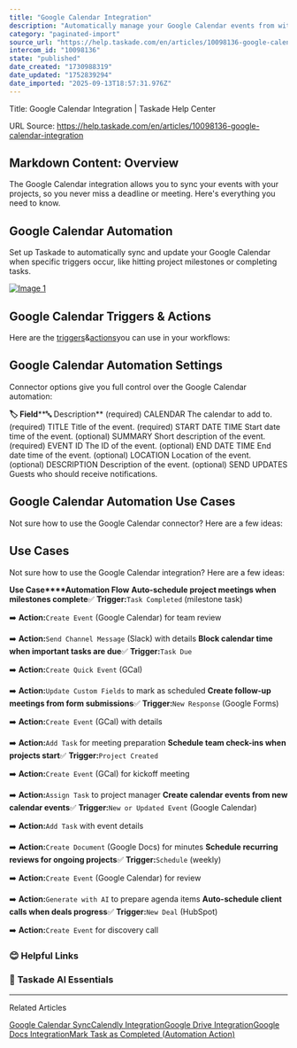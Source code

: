 ```yaml
---
title: "Google Calendar Integration"
description: "Automatically manage your Google Calendar events from within Taskade."
category: "paginated-import"
source_url: "https://help.taskade.com/en/articles/10098136-google-calendar-integration"
intercom_id: "10098136"
state: "published"
date_created: "1730988319"
date_updated: "1752839294"
date_imported: "2025-09-13T18:57:31.976Z"
---
```


Title: Google Calendar Integration | Taskade Help Center

URL Source: https://help.taskade.com/en/articles/10098136-google-calendar-integration

Markdown Content:
**Overview**
------------

The Google Calendar integration allows you to sync your events with your projects, so you never miss a deadline or meeting. Here's everything you need to know.

**Google Calendar Automation**
------------------------------

Set up Taskade to automatically sync and update your Google Calendar when specific triggers occur, like hitting project milestones or completing tasks.

[![Image 1](https://downloads.intercomcdn.com/i/o/plyqw4hf/1243204705/3c4757343481f858891e0c5b321a/google-calendar-integration.jpg?expires=1757791800&signature=e6afd2df9f5e4cc3f878d04b787e38e6d6df756775a02451154e46b7e5d596c2&req=dSIjFct%2BmYZfXPMW1HO4zZCUL%2FJogJNF36kKzTRlYFHehTnLq6%2B%2FPY8S7cZ7%0Atj6G6uHi%2FbWIvJQ6QMI%3D%0A)](https://downloads.intercomcdn.com/i/o/plyqw4hf/1243204705/3c4757343481f858891e0c5b321a/google-calendar-integration.jpg?expires=1757791800&signature=e6afd2df9f5e4cc3f878d04b787e38e6d6df756775a02451154e46b7e5d596c2&req=dSIjFct%2BmYZfXPMW1HO4zZCUL%2FJogJNF36kKzTRlYFHehTnLq6%2B%2FPY8S7cZ7%0Atj6G6uHi%2FbWIvJQ6QMI%3D%0A)

**Google Calendar Triggers & Actions**
--------------------------------------

Here are the [triggers](https://intercom.help/taskade/en/articles/8958469)&[actions](https://intercom.help/taskade/en/articles/8958467)you can use in your workflows:

**Google Calendar Automation Settings**
---------------------------------------

Connector options give you full control over the Google Calendar automation:

**🏷️ Field****🔤 Description**
(required) CALENDAR The calendar to add to.
(required) TITLE Title of the event.
(required) START DATE TIME Start date time of the event.
(optional) SUMMARY Short description of the event.
(required) EVENT ID The ID of the event.
(optional) END DATE TIME End date time of the event.
(optional) LOCATION Location of the event.
(optional) DESCRIPTION Description of the event.
(optional) SEND UPDATES Guests who should receive notifications.

**Google Calendar Automation Use Cases**
----------------------------------------

Not sure how to use the Google Calendar connector? Here are a few ideas:

Use Cases
---------

Not sure how to use the Google Calendar integration? Here are a few ideas:

**Use Case****Automation Flow**
**Auto-schedule project meetings when milestones complete**✅ **Trigger:**`Task Completed` (milestone task)

➡️ **Action:**`Create Event` (Google Calendar) for team review

➡️ **Action:**`Send Channel Message` (Slack) with details
**Block calendar time when important tasks are due**✅ **Trigger:**`Task Due`

➡️ **Action:**`Create Quick Event` (GCal)

➡️ **Action:**`Update Custom Fields` to mark as scheduled
**Create follow-up meetings from form submissions**✅ **Trigger:**`New Response` (Google Forms)

➡️ **Action:**`Create Event` (GCal) with details

➡️ **Action:**`Add Task` for meeting preparation
**Schedule team check-ins when projects start**✅ **Trigger:**`Project Created`

➡️ **Action:**`Create Event` (GCal) for kickoff meeting

➡️ **Action:**`Assign Task` to project manager
**Create calendar events from new calendar events**✅ **Trigger:**`New or Updated Event` (Google Calendar)

➡️ **Action:**`Add Task` with event details

➡️ **Action:**`Create Document` (Google Docs) for minutes
**Schedule recurring reviews for ongoing projects**✅ **Trigger:**`Schedule` (weekly)

➡️ **Action:**`Create Event` (Google Calendar) for review

➡️ **Action:**`Generate with AI` to prepare agenda items
**Auto-schedule client calls when deals progress**✅ **Trigger:**`New Deal` (HubSpot)

➡️ **Action:**`Create Event` for discovery call

### **😊 Helpful Links**

### 🤖 **Taskade AI Essentials**

* * *

Related Articles

[Google Calendar Sync](https://help.taskade.com/en/articles/8958536-google-calendar-sync)[Calendly Integration](https://help.taskade.com/en/articles/9070636-calendly-integration)[Google Drive Integration](https://help.taskade.com/en/articles/10097954-google-drive-integration)[Google Docs Integration](https://help.taskade.com/en/articles/10101659-google-docs-integration)[Mark Task as Completed (Automation Action)](https://help.taskade.com/en/articles/11410590-mark-task-as-completed-automation-action)
